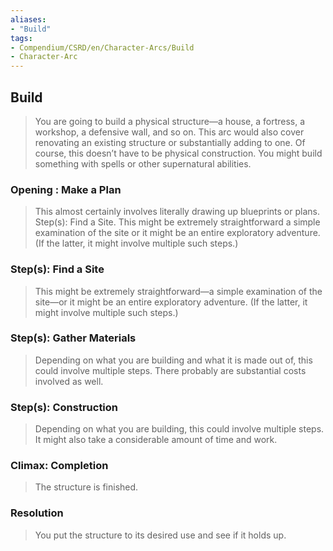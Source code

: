 ```yaml
---
aliases: 
- "Build"
tags: 
- Compendium/CSRD/en/Character-Arcs/Build
- Character-Arc
---
```

## Build
>You are going to build a physical structure—a house, a fortress, a workshop, a defensive wall, and so on. This arc would also cover renovating an existing structure or substantially adding to one. Of course, this doesn’t have to be physical construction. You might build something with spells or other supernatural abilities.
### Opening : Make a Plan 
>This almost certainly involves literally drawing up blueprints or plans.
Step(s): Find a Site. This might be extremely straightforward a simple examination of the site or it might be an entire exploratory adventure. (If the latter, it might involve multiple such steps.)
### Step(s): Find a Site  
>This might be extremely straightforward—a simple examination of the site—or it might be an entire exploratory adventure. (If the latter, it might involve multiple such steps.)
### Step(s): Gather Materials  
>Depending on what you are building and what it is made out of, this could involve multiple steps. There probably are substantial costs involved as well.
### Step(s): Construction  
>Depending on what you are building, this could involve multiple steps. It might also take a considerable amount of time and work.
### Climax: Completion
>The structure is finished.
### Resolution  
>You put the structure to its desired use and see if it holds up.


